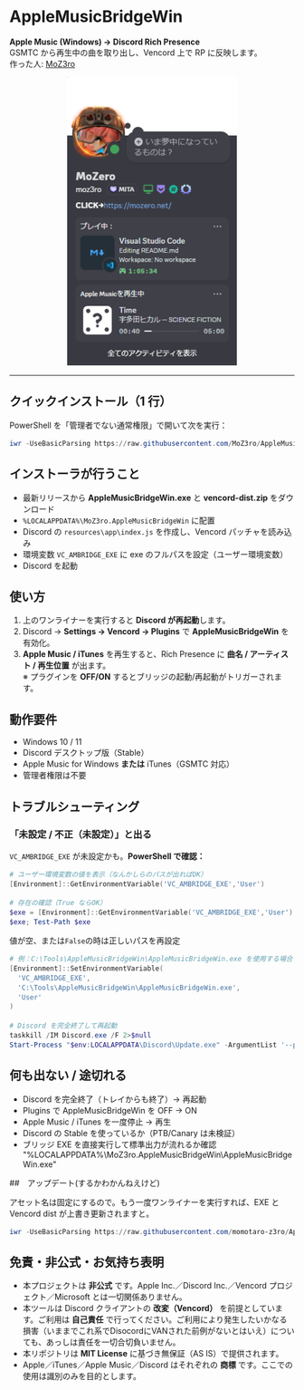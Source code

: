 # AppleMusicBridgeWin

**Apple Music (Windows) → Discord Rich Presence**  
GSMTC から再生中の曲を取り出し、Vencord 上で RP に反映します。  
作った人: [MoZ3ro](https://mozero.net/)

<p align="center">
  <img src="assets/スクリーンショット 2025-09-03 122043.png" width="300" alt="Apple Music Rich Presence の表示例">
</p>

---

## クイックインストール（1 行）

PowerShell を「管理者でない通常権限」で開いて次を実行：

```powershell
iwr -UseBasicParsing https://raw.githubusercontent.com/MoZ3ro/AppleMusicBridgeWin/main/scripts/install.ps1 | iex
```

## インストーラが行うこと

- 最新リリースから **AppleMusicBridgeWin.exe** と **vencord-dist.zip** をダウンロード
- `%LOCALAPPDATA%\MoZ3ro.AppleMusicBridgeWin` に配置
- Discord の `resources\app\index.js` を作成し、Vencord パッチャを読み込み
- 環境変数 `VC_AMBRIDGE_EXE` に exe のフルパスを設定（ユーザー環境変数）
- Discord を起動

## 使い方

1. 上のワンライナーを実行すると **Discord が再起動**します。
2. Discord → **Settings → Vencord → Plugins** で **AppleMusicBridgeWin** を有効化。
3. **Apple Music / iTunes** を再生すると、Rich Presence に **曲名 / アーティスト / 再生位置** が出ます。  
   ※ プラグインを **OFF/ON** するとブリッジの起動/再起動がトリガーされます。

## 動作要件

- Windows 10 / 11
- Discord デスクトップ版（Stable）
- Apple Music for Windows **または** iTunes（GSMTC 対応）
- 管理者権限は不要

## トラブルシューティング

### 「未設定 / 不正（未設定）」と出る

`VC_AMBRIDGE_EXE` が未設定かも。**PowerShell で確認：**

```powershell
# ユーザー環境変数の値を表示（なんかしらのパスが出ればOK）
[Environment]::GetEnvironmentVariable('VC_AMBRIDGE_EXE','User')

# 存在の確認（True ならOK）
$exe = [Environment]::GetEnvironmentVariable('VC_AMBRIDGE_EXE','User')
$exe; Test-Path $exe
```

値が空、または`False`の時は正しいパスを再設定

```powershell
# 例：C:\Tools\AppleMusicBridgeWin\AppleMusicBridgeWin.exe を使用する場合
[Environment]::SetEnvironmentVariable(
  'VC_AMBRIDGE_EXE',
  'C:\Tools\AppleMusicBridgeWin\AppleMusicBridgeWin.exe',
  'User'
)

# Discord を完全終了して再起動
taskkill /IM Discord.exe /F 2>$null
Start-Process "$env:LOCALAPPDATA\Discord\Update.exe" -ArgumentList '--processStart Discord.exe'
```

## 何も出ない / 途切れる

- Discord を完全終了（トレイからも終了）→ 再起動
- Plugins で AppleMusicBridgeWin を OFF → ON
- Apple Music / iTunes を一度停止 → 再生
- Discord の Stable を使っているか（PTB/Canary は未検証）
- ブリッジ EXE を直接実行して標準出力が流れるか確認
"%LOCALAPPDATA%\MoZ3ro.AppleMusicBridgeWin\AppleMusicBridgeWin.exe"

##　アップデート(するかわかんねえけど)

アセット名は固定にするので。もう一度ワンライナーを実行すれば、EXE と Vencord dist が上書き更新されますと。

```powershell
iwr -UseBasicParsing https://raw.githubusercontent.com/momotaro-z3ro/AppleMusicBridgeWin/main/scripts/install.ps1 | iex
```


## 免責・非公式・お気持ち表明

- 本プロジェクトは **非公式** です。Apple Inc.／Discord Inc.／Vencord プロジェクト／Microsoft とは一切関係ありません。
- 本ツールは Discord クライアントの **改変（Vencord）** を前提としています。ご利用は **自己責任** で行ってください。ご利用により発生したいかなる損害（いままでこれ系でDisocordにVANされた前例がないとはいえ）についても、あっしは責任を一切合切負いません。
- 本リポジトリは **MIT License** に基づき無保証（AS IS）で提供されます。
- Apple／iTunes／Apple Music／Discord はそれぞれの **商標** です。ここでの使用は識別のみを目的とします。


